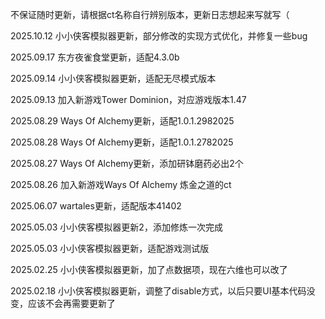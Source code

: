 不保证随时更新，请根据ct名称自行辨别版本，更新日志想起来写就写（

2025.10.12 小小侠客模拟器更新，部分修改的实现方式优化，并修复一些bug

2025.09.17 东方夜雀食堂更新，适配4.3.0b

2025.09.14 小小侠客模拟器更新，适配无尽模式版本

2025.09.13 加入新游戏Tower Dominion，对应游戏版本1.47

2025.08.29 Ways Of Alchemy更新，适配1.0.1.2982025

2025.08.28 Ways Of Alchemy更新，适配1.0.1.2782025

2025.08.27 Ways Of Alchemy更新，添加研钵磨药必出2个

2025.08.26 加入新游戏Ways Of Alchemy 炼金之道的ct

2025.06.07 wartales更新，适配版本41402

2025.05.03 小小侠客模拟器更新2，添加修炼一次完成

2025.05.03 小小侠客模拟器更新，适配游戏测试版

2025.02.25 小小侠客模拟器更新，加了点数据项，现在六维也可以改了

2025.02.18 小小侠客模拟器更新，调整了disable方式，以后只要UI基本代码没变，应该不会再需要更新了
